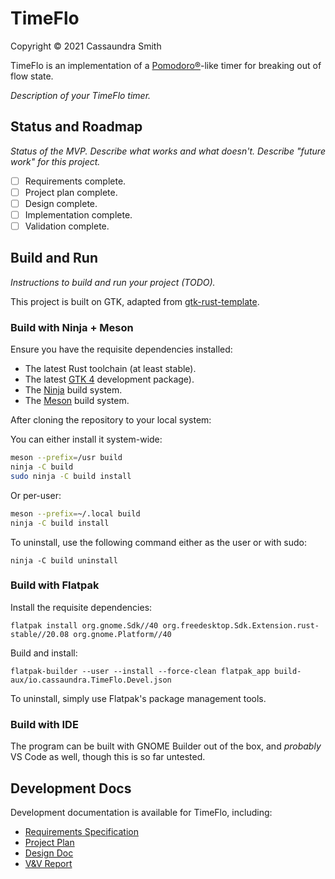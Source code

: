 # TimeFlo
Copyright &copy; 2021 Cassaundra Smith

TimeFlo is an implementation of a
[Pomodoro&reg;](https://en.wikipedia.org/wiki/Pomodoro_Technique)-like timer for
breaking out of flow state.

*Description of your TimeFlo timer.*

## Status and Roadmap

*Status of the MVP. Describe what works and what doesn't. Describe "future work"
for this project.*

* [ ] Requirements complete.
* [ ] Project plan complete.
* [ ] Design complete.
* [ ] Implementation complete.
* [ ] Validation complete.

## Build and Run

*Instructions to build and run your project (TODO).*

This project is built on GTK, adapted from
[gtk-rust-template](https://gitlab.gnome.org/bilelmoussaoui/gtk-rust-template).

### Build with Ninja + Meson

Ensure you have the requisite dependencies installed:
- The latest Rust toolchain (at least stable).
- The latest [GTK 4](https://www.gtk.org/docs/installations/) development
  package).
- The [Ninja](https://ninja-build.org/) build system.
- The [Meson](https://mesonbuild.com/) build system.

After cloning the repository to your local system:

You can either install it system-wide:
```sh
meson --prefix=/usr build
ninja -C build
sudo ninja -C build install
```

Or per-user:
```sh
meson --prefix=~/.local build
ninja -C build install
```

To uninstall, use the following command either as the user or with sudo:
```
ninja -C build uninstall
```

### Build with Flatpak

Install the requisite dependencies:

```
flatpak install org.gnome.Sdk//40 org.freedesktop.Sdk.Extension.rust-stable//20.08 org.gnome.Platform//40
```

Build and install:
```
flatpak-builder --user --install --force-clean flatpak_app build-aux/io.cassaundra.TimeFlo.Devel.json
```

To uninstall, simply use Flatpak's package management tools.

### Build with IDE

The program can be built with GNOME Builder out of the box, and *probably* VS
Code as well, though this is so far untested.

## Development Docs

Development documentation is available for TimeFlo, including:

* [Requirements Specification](docs/requirements.md)
* [Project Plan](docs/plan.md)
* [Design Doc](docs/design.md)
* [V&amp;V Report](docs/vnv.md)
